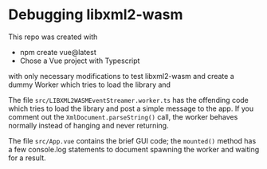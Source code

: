 # Debugging libxml2-wasm

This repo was created with 

- npm create vue@latest
- Chose a Vue project with Typescript

with only necessary modifications to test libxml2-wasm and create a dummy Worker 
which tries to load the library and 

The file `src/LIBXML2WASMEventStreamer.worker.ts` has the offending code which
tries to load the library and post a simple message to the app. If you comment out the `XmlDocument.parseString()` call, the worker behaves normally instead of 
hanging and never returning.

The file `src/App.vue` contains the brief GUI code; the `mounted()` method has a few 
console.log statements to document spawning the worker and waiting for a result.

